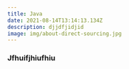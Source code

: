 ```yaml
---
title: Java
date: 2021-08-14T13:14:13.134Z
description: djjdfjidjid
image: img/about-direct-sourcing.jpg
---
```

### Jfhuifjhiufhiu